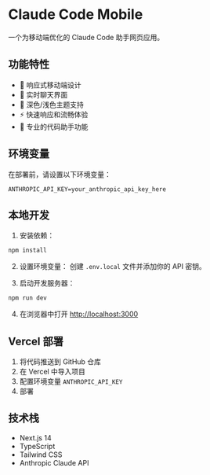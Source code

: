 # Claude Code Mobile

一个为移动端优化的 Claude Code 助手网页应用。

## 功能特性

- 📱 响应式移动端设计
- 💬 实时聊天界面
- 🎨 深色/浅色主题支持
- ⚡ 快速响应和流畅体验
- 🔧 专业的代码助手功能

## 环境变量

在部署前，请设置以下环境变量：

```
ANTHROPIC_API_KEY=your_anthropic_api_key_here
```

## 本地开发

1. 安装依赖：
```bash
npm install
```

2. 设置环境变量：
创建 `.env.local` 文件并添加你的 API 密钥。

3. 启动开发服务器：
```bash
npm run dev
```

4. 在浏览器中打开 [http://localhost:3000](http://localhost:3000)

## Vercel 部署

1. 将代码推送到 GitHub 仓库
2. 在 Vercel 中导入项目
3. 配置环境变量 `ANTHROPIC_API_KEY`
4. 部署

## 技术栈

- Next.js 14
- TypeScript
- Tailwind CSS
- Anthropic Claude API